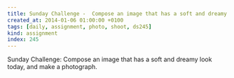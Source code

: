 ```yaml
---
title: Sunday Challenge -  Compose an image that has a soft and dreamy look today, and make a photograph.
created_at: 2014-01-06 01:00:00 +0100
tags: [daily, assignment, photo, shoot, ds245]
kind: assignment
index: 245
---
```


Sunday Challenge: Compose an image that has a soft and dreamy look today, and make a photograph.
